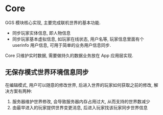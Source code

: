 
# Core

GGS 模块核心实现, 主要完成联机世界的基本功能.

- 同步玩家实体信息, 即人物信息
- 同步玩家基本虚拟信息, 如玩家在线状态, 用户名等, 玩家信息里面有个 userinfo 用户信息, 可用于简单的业务用户信息同步.

Core 只维护实时数据, 需要做持久的数据业务放在 App 应用层实现.

## 无保存模式世界环境信息同步

在编辑模式, 用户可以随意的修改世界, 后进入世界的玩家如何获取之前的修改, 解决方案有两种:

1. 服务器维护世界修改,  会导致服务器内存占用过大, 从而支持的世界数减少
2. 由最早进入的玩家提供世界变更消息, 后进入玩家找该玩家同步世界信息
